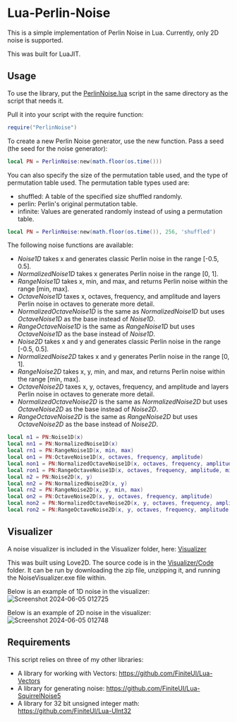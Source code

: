 # Lua-Perlin-Noise

This is a simple implementation of Perlin Noise in Lua. Currently, only 2D noise is supported.

This was built for LuaJIT.

## Usage

To use the library, put the [PerlinNoise.lua](PerlinNoise.lua) script in the same directory as the script that needs it. 

Pull it into your script with the require function:
```lua
require("PerlinNoise")
```

To create a new Perlin Noise generator, use the new function. Pass a seed (the seed for the noise generator):
```lua
local PN = PerlinNoise:new(math.floor(os.time()))
```

You can also specify the size of the permutation table used, and the type of permutation table used.
The permutation table types used are:
- shuffled: A table of the specified size shuffled randomly.
- perlin: Perlin's original permutation table.
- infinite: Values are generated randomly instead of using a permutation table.
```lua
local PN = PerlinNoise:new(math.floor(os.time()), 256, 'shuffled')
```

The following noise functions are available:
- _Noise1D_ takes x and generates classic Perlin noise in the range [-0.5, 0.5].
- _NormalizedNoise1D_ takes x generates Perlin noise in the range [0, 1].
- _RangeNoise1D_ takes x, min, and max, and returns Perlin noise within the range [min, max].
- _OctaveNoise1D_ taxes x, octaves, frequency, and amplitude and layers Perlin noise in octaves to generate more detail.
- _NormalizedOctaveNoise1D_ is the same as _NormalizedNoise1D_ but uses _OctaveNoise1D_ as the base instead of _Noise1D_.
- _RangeOctaveNoise1D_ is the same as _RangeNoise1D_ but uses _OctaveNoise1D_ as the base instead of _Noise1D_.
- _Noise2D_ takes x and y and generates classic Perlin noise in the range [-0.5, 0.5].
- _NormalizedNoise2D_ takes x and y generates Perlin noise in the range [0, 1].
- _RangeNoise2D_ takes x, y, min, and max, and returns Perlin noise within the range [min, max].
- _OctaveNoise2D_ taxes x, y, octaves, frequency, and amplitude and layers Perlin noise in octaves to generate more detail.
- _NormalizedOctaveNoise2D_ is the same as _NormalizedNoise2D_ but uses _OctaveNoise2D_ as the base instead of _Noise2D_.
- _RangeOctaveNoise2D_ is the same as _RangeNoise2D_ but uses _OctaveNoise2D_ as the base instead of _Noise2D_.

```lua
local n1 = PN:Noise1D(x)
local nn1 = PN:NormalizedNoise1D(x)
local rn1 = PN:RangeNoise1D(x, min, max)
local on1 = PN:OctaveNoise1D(x, octaves, frequency, amplitude)
local non1 = PN:NormalizedOctaveNoise1D(x, octaves, frequency, amplitude)
local ron1 = PN:RangeOctaveNoise1D(x, octaves, frequency, amplitude, min, max)
local n2 = PN:Noise2D(x, y)
local nn2 = PN:NormalizedNoise2D(x, y)
local rn2 = PN:RangeNoise2D(x, y, min, max)
local on2 = PN:OctaveNoise2D(x, y, octaves, frequency, amplitude)
local non2 = PN:NormalizedOctaveNoise2D(x, y, octaves, frequency, amplitude)
local ron2 = PN:RangeOctaveNoise2D(x, y, octaves, frequency, amplitude, min, max)
```

## Visualizer
A noise visualizer is included in the Visualizer folder, here: [Visualizer](https://github.com/FiniteUI/Lua-Perlin-Noise/tree/main/Visualizer)

This was built using Love2D. The source code is in the [Visualizer/Code](https://github.com/FiniteUI/Lua-Perlin-Noise/tree/main/Visualizer/Code) folder. It can be run by downloading the zip file, unzipping it, and running the NoiseVisualizer.exe file within.

Below is an example of 1D noise in the visualizer:
![Screenshot 2024-06-05 012725](https://github.com/FiniteUI/Lua-Perlin-Noise/assets/33558498/ed11e802-5076-42e3-aea3-a885aa90f3ca)

Below is an example of 2D noise in the visualizer:
![Screenshot 2024-06-05 012748](https://github.com/FiniteUI/Lua-Perlin-Noise/assets/33558498/77f09743-f87b-4a3d-a47a-856d1062683f)

## Requirements
This script relies on three of my other libraries:
- A library for working with Vectors: https://github.com/FiniteUI/Lua-Vectors
- A library for generating noise: https://github.com/FiniteUI/Lua-SquirrelNoise5
- A library for 32 bit unsigned integer math: https://github.com/FiniteUI/Lua-UInt32
